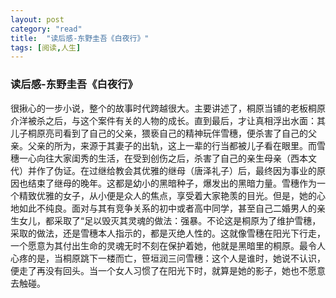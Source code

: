 ```yaml
---
layout: post
category: "read"
title:  "读后感-东野圭吾《白夜行》"
tags: [阅读,人生]
---
```


### 读后感-东野圭吾《白夜行》

很揪心的一步小说，整个的故事时代跨越很大。主要讲述了，桐原当铺的老板桐原介洋被杀之后，与这个案件有关的人物的成长。直到最后，才让真相浮出水面：其儿子桐原亮司看到了自己的父亲，猥亵自己的精神玩伴雪穗，便杀害了自己的父亲。父亲的所为，来源于其妻子的出轨，这上一辈的行当都被儿子看在眼里。而雪穗一心向往大家闺秀的生活，在受到创伤之后，杀害了自己的亲生母亲（西本文代）并作了伪证。在过继给教会其优雅的继母（唐泽礼子）后，最终因为事业的原因也结束了继母的晚年。这都是幼小的黑暗种子，爆发出的黑暗力量。雪穗作为一个精致优雅的女子，从小便是众人的焦点，享受着大家艳羡的目光。但是，她的心地如此不纯良。面对与其有竞争关系的初中或者高中同学，甚至自己二婚男人的亲生女儿，都采取了“足以毁灭其灵魂的做法：强暴。不论这是桐原为了维护雪穗，采取的做法，还是雪穗本人指示的，都是灭绝人性的。这就像雪穗在阳光下行走，一个愿意为其付出生命的灵魂无时不刻在保护着她，他就是黑暗里的桐原。最令人心疼的是，当桐原跳下一楼而亡，笹垣润三问雪穗：这个人是谁时，她说不认识，便走了再没有回头。当一个女人习惯了在阳光下时，就算是她的影子，她也不愿意去触碰。
